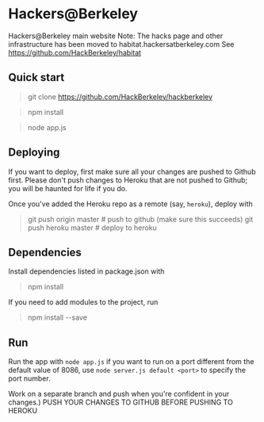 Hackers@Berkeley
=======

Hackers@Berkeley main website
Note: The hacks page and other infrastructure has been moved to habitat.hackersatberkeley.com
See https://github.com/HackBerkeley/habitat

Quick start
-----------

> git clone https://github.com/HackBerkeley/hackberkeley

> npm install

> node app.js

Deploying
---------

If you want to deploy, first make sure all your changes are pushed to Github
first. Please don't push changes to Heroku that are not pushed to Github; you
will be haunted for life if you do.

Once you've added the Heroku repo as a remote (say, `heroku`), deploy with

> git push origin master # push to github (make sure this succeeds)
> git push heroku master # deploy to heroku

Dependencies
------------

Install dependencies listed in package.json with
> npm install

If you need to add modules to the project, run
> npm install <package> --save

Run
---

Run the app with `node app.js`
if you want to run on a port different from the default value of 8086, use `node server.js default <port>` to specify the port number.

Work on a separate branch and push when you're confident in your changes.)
PUSH YOUR CHANGES TO GITHUB BEFORE PUSHING TO HEROKU
